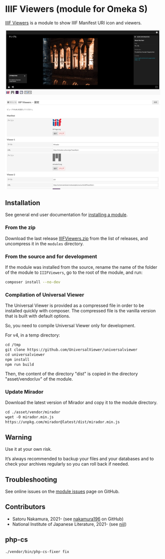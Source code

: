 # IIIF Viewers (module for Omeka S)

[IIIF Viewers] is a module to show IIIF Manifest URI icon and viewers.

![viewer](asset/screen/viewer.png)

![setting](asset/screen/setting.png)

## Installation

See general end user documentation for [installing a module].

### From the zip

Download the last release [IIIFViewers.zip] from the list of releases, and
uncompress it in the `modules` directory.

### From the source and for development

If the module was installed from the source, rename the name of the folder of
the module to `IIIFViewers`, go to the root of the module, and run:

```sh
composer install --no-dev
```

### Compilation of Universal Viewer

The Universal Viewer is provided as a compressed file in order to be installed quickly with composer. The compressed file is the vanilla version that is built with default options.

So, you need to compile Universal Viewer only for development.

For v4, in a temp directory:

```
cd /tmp
git clone https://github.com/UniversalViewer/universalviewer
cd universalviewer
npm install
npm run build
```

Then, the content of the directory "dist" is copied in the directory "asset/vendor/uv" of the module.

### Update Mirador

Download the latest version of Mirador and copy it to the module directory.

```
cd ./asset/vendor/mirador
wget -O mirador.min.js https://unpkg.com/mirador@latest/dist/mirador.min.js
```

## Warning

Use it at your own risk.

It’s always recommended to backup your files and your databases and to check
your archives regularly so you can roll back if needed.

## Troubleshooting

See online issues on the [module issues] page on GitHub.

## Contributors

- Satoru Nakamura, 2021- (see [nakamura196] on GitHub)
- National Institute of Japanese Literature, 2021- (see [nijl])

[IIIF Viewers]: https://github.com/omeka-j/Omeka-S-module-IIIFViewers
[Omeka S]: https://omeka.org/s
[installing a module]: http://dev.omeka.org/docs/s/user-manual/modules/#installing-modules
[IIIFViewers.zip]: https://github.com/omeka-j/Omeka-S-module-IIIFViewers/releases
[module issues]: https://github.com/omeka-j/Omeka-S-module-IIIFViewers/issues
[nakamura196]: https://github.com/nakamura196 "Satoru Nakamura"
[nijl]: https://www.nijl.ac.jp/en/ "National Institute of Japanese Literature"

## php-cs

```bash
./vendor/bin/php-cs-fixer fix
```
